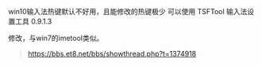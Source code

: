 win10输入法热键默认不好用，且能修改的热键极少
可以使用
TSFTool 输入法设置工具 0.9.1.3

修改，与win7的imetool类似。

>https://bbs.et8.net/bbs/showthread.php?t=1374918